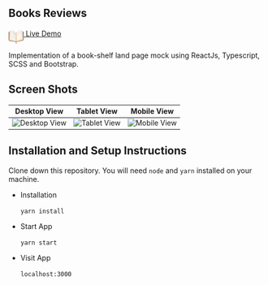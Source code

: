 ## Books Reviews

<a valign="center" href="https://react-books-reviews.netlify.app" target="_blank" rel="noreferrer"> <img align="middle" src="public/favicon.svg" alt="app demo" style="height: 30px"/> Live Demo</a>

Implementation of a book-shelf land page mock using ReactJs, Typescript, SCSS and Bootstrap.

## Screen Shots

|                            Desktop View                             |                            Tablet View                            |                            Mobile View                            |
| :-----------------------------------------------------------------: | :---------------------------------------------------------------: | :---------------------------------------------------------------: |
| ![Desktop View](https://i.ibb.co/3r9wq78/Books-Reviews-Desktop.png) | ![Tablet View](https://i.ibb.co/gJxY8vn/Books-Reviews-Tablet.png) | ![Mobile View](https://i.ibb.co/16Gtfrr/Books-Reviews-Mobile.png) |

## Installation and Setup Instructions

Clone down this repository. You will need `node` and `yarn` installed on your machine.

- Installation

  `yarn install`

- Start App

  `yarn start`

- Visit App

  `localhost:3000`
